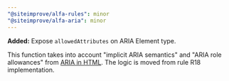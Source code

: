 ```yaml
---
"@siteimprove/alfa-rules": minor
"@siteimprove/alfa-aria": minor
---
```


**Added:** Expose `allowedAttributes` on ARIA Element type.

This function takes into account "implicit ARIA semantics" and "ARIA role allowances" from [ARIA in HTML](https://w3c.github.io/html-aria/#docconformance). The logic is moved from rule R18 implementation.
